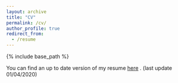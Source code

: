 ```yaml
---
layout: archive
title: "CV"
permalink: /cv/
author_profile: true
redirect_from:
  - /resume
---
```


{% include base_path %}

You can find an up to date version of my resume [here](files/resume_belahsen_khaoula_cit.pdf) . (last update 01/04/2020)

